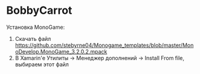 BobbyCarrot
===========

Установка MonoGame:
1) Скачать файл https://github.com/stebyrne04/Monogame_templates/blob/master/MonoDevelop.MonoGame_3.2.0.2.mpack
2) В Xamarin'е Утилиты -> Менеджер дополнений -> Install From file, выбираем этот файл
